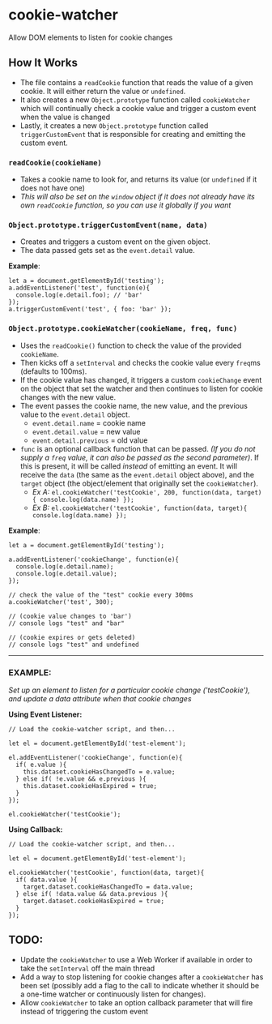 # cookie-watcher
Allow DOM elements to listen for cookie changes

## How It Works
- The file contains a `readCookie` function that reads the value of a given cookie. It will either return the value or `undefined`.
- It also creates a new `Object.prototype` function called `cookieWatcher` which will continually check a cookie value and trigger a custom event when the value is changed
- Lastly, it creates a new `Object.prototype` function called `triggerCustomEvent` that is responsible for creating and emitting the custom event.


### `readCookie(cookieName)`
- Takes a cookie name to look for, and returns its value (or `undefined` if it does not have one)
- *This will also be set on the `window` object if it does not already have its own `readCookie` function, so you can use it globally if you want*

### `Object.prototype.triggerCustomEvent(name, data)`
- Creates and triggers a custom event on the given object.
- The data passed gets set as the `event.detail` value.

**Example**:
```
let a = document.getElementById('testing');
a.addEventListener('test', function(e){
  console.log(e.detail.foo); // 'bar'
});
a.triggerCustomEvent('test', { foo: 'bar' });
```

### `Object.prototype.cookieWatcher(cookieName, freq, func)`
- Uses the `readCookie()` function to check the value of the provided `cookieName`.
- Then kicks off a `setInterval` and checks the cookie value every `freq`ms (defaults to 100ms).
- If the cookie value has changed, it triggers a custom `cookieChange` event on the object that set the watcher and then continues to listen for cookie changes with the new value.
- The event passes the cookie name, the new value, and the previous value to the `event.detail` object.
  - `event.detail.name` = cookie name
  - `event.detail.value` = new value
  - `event.detail.previous` = old value
- `func` is an optional callback function that can be passed. *(If you do not supply a `freq` value, it can also be passed as the second parameter)*. If this is present, it will be called *instead* of emitting an event. It will receive the `data` (the same as the `event.detail` object above), and the `target` object (the object/element that originally set the `cookieWatcher`).
  - *Ex A:* `el.cookieWatcher('testCookie', 200, function(data, target){ console.log(data.name) });`
  - *Ex B:* `el.cookieWatcher('testCookie', function(data, target){ console.log(data.name) });`

**Example**:
```
let a = document.getElementById('testing');

a.addEventListener('cookieChange', function(e){
  console.log(e.detail.name);
  console.log(e.detail.value);
});

// check the value of the "test" cookie every 300ms
a.cookieWatcher('test', 300);

// (cookie value changes to 'bar')
// console logs "test" and "bar"

// (cookie expires or gets deleted)
// console logs "test" and undefined
```

---

### EXAMPLE:
*Set up an element to listen for a particular cookie change ('testCookie'), and update a data attribute when that cookie changes*

**Using Event Listener:**
```
// Load the cookie-watcher script, and then...

let el = document.getElementById('test-element');

el.addEventListener('cookieChange', function(e){
  if( e.value ){
    this.dataset.cookieHasChangedTo = e.value;
  } else if( !e.value && e.previous ){
    this.dataset.cookieHasExpired = true;
  }
});

el.cookieWatcher('testCookie');
```

**Using Callback:**
```
// Load the cookie-watcher script, and then...

let el = document.getElementById('test-element');

el.cookieWatcher('testCookie', function(data, target){
  if( data.value ){
    target.dataset.cookieHasChangedTo = data.value;
  } else if( !data.value && data.previous ){
    target.dataset.cookieHasExpired = true;
  }
});
```

## TODO:
- Update the `cookieWatcher` to use a Web Worker if available in order to take the `setInterval` off the main thread
- Add a way to stop listening for cookie changes after a `cookieWatcher` has been set (possibly add a flag to the call to indicate whether it should be a one-time watcher or continuously listen for changes).
- Allow `cookieWatcher` to take an option callback parameter that will fire instead of triggering the custom event

